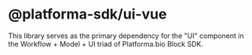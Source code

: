 # @platforma-sdk/ui-vue

This library serves as the primary dependency for the "UI" component in the Workflow + Model + UI triad of Platforma.bio Block SDK.

